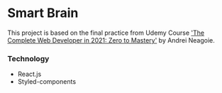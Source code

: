 # Smart Brain


This project is based on the final practice from Udemy Course ['The Complete Web Developer in 2021: Zero to Mastery']('https://www.udemy.com/course/the-complete-web-developer-zero-to-mastery/') by Andrei Neagoie. 


### Technology

* React.js
* Styled-components
